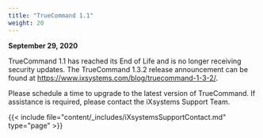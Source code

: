 ```yaml
---
title: "TrueCommand 1.1"
weight: 20
---
```


**September 29, 2020**

TrueCommand 1.1 has reached its End of Life and is no longer receiving security updates.
The TrueCommand 1.3.2 release announcement can be found at https://www.ixsystems.com/blog/truecommand-1-3-2/.

Please schedule a time to upgrade to the latest version of TrueCommand. If assistance is required, please contact the iXsystems Support Team.

{{< include file="content/_includes/iXsystemsSupportContact.md" type="page" >}}
